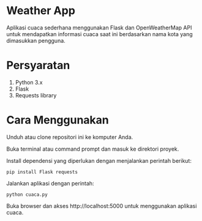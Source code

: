 # Weather App

Aplikasi cuaca sederhana menggunakan Flask dan OpenWeatherMap API untuk mendapatkan informasi cuaca saat ini berdasarkan nama kota yang dimasukkan pengguna.

# Persyaratan

1. Python 3.x
2. Flask
3. Requests library

# Cara Menggunakan

Unduh atau clone repositori ini ke komputer Anda.

Buka terminal atau command prompt dan masuk ke direktori proyek.

Install dependensi yang diperlukan dengan menjalankan perintah berikut:

``
pip install Flask requests
``

Jalankan aplikasi dengan perintah:

``
python cuaca.py
``

Buka browser dan akses http://localhost:5000 untuk menggunakan aplikasi cuaca.
